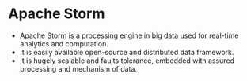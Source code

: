 # Apache Storm
* Apache Storm is a processing engine in big data used for real-time analytics and computation. 
* It is easily available open-source and distributed data framework.
* It is hugely scalable and faults tolerance, embedded with assured processing and mechanism of data.

